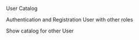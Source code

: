 User Catalog

Authentication and Registration User with other roles

Show catalog for other User




